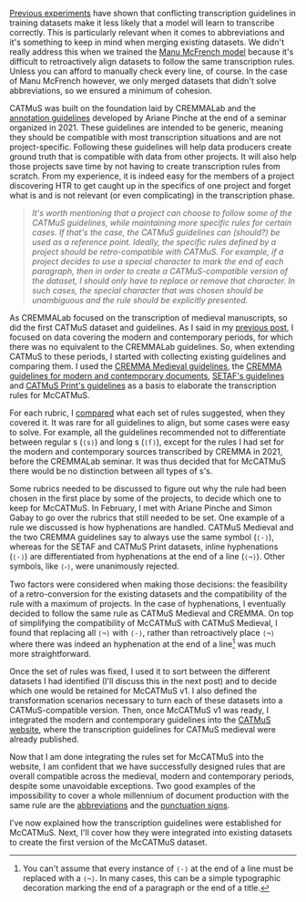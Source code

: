 <!--
.. title: 019 - The CATMuS Modern dataset #2
.. slug: 019
.. date: 2024-08-20
.. tags: CATMuS, HTR, guidelines
.. category: dataset
.. link: 
.. status:
.. description: 
.. type: text
-->

[Previous experiments](https://x.com/JMFradeRue/status/1730191566508060883) have shown that conflicting transcription guidelines in training datasets make it less likely that a model will learn to transcribe correctly. This is particularly relevant when it comes to abbreviations and it's something to keep in mind when merging existing datasets. We didn't really address this when we trained the [Manu McFrench model](https://inria.hal.science/hal-04094241) because it's difficult to retroactively align datasets to follow the same transcription rules. Unless you can afford to manually check every line, of course. In the case of Manu McFrench however, we only merged datasets that didn't solve abbreviations, so we ensured a minimum of cohesion.

CATMuS was built on the foundation laid by CREMMALab and the [annotation guidelines](https://hal.science/hal-03716526) developed by Ariane Pinche at the end of a seminar organized in 2021. These guidelines are intended to be generic, meaning they should be compatible with most transcription situations and are not project-specific. Following these guidelines will help data producers create ground truth that is compatible with data from other projects. It will also help those projects save time by not having to create transcription rules from scratch. From my experience, it is indeed easy for the members of a project discovering HTR to get caught up in the specifics of one project and forget what is and is not relevant (or even complicating) in the transcription phase.

> *It's worth mentioning that a project can choose to follow some of the CATMuS guidelines, while maintaining more specific rules for certain cases. If that's the case, the CATMuS guidelines can (should?) be used as a reference point. Ideally, the specific rules defined by a project should be retro-compatible with CATMuS. For example, if a project decides to use a special character to mark the end of each paragraph, then in order to create a CATMuS-compatible version of the dataset, I should only have to replace or remove that character. In such cases, the special character that was chosen should be unambiguous and the rule should be explicitly presented.*

As CREMMALab focused on the transcription of medieval manuscripts, so did the first CATMuS dataset and guidelines. As I said in my [previous post](../018/), I focused on data covering the modern and contemporary periods, for which there was no equivalent to the CREMMALab guidelines. So, when extending CATMuS to these periods, I started with collecting existing guidelines and comparing them. I used the [CREMMA Medieval guidelines](https://hal.science/hal-03697382), the [CREMMA guidelines for modern and contemporary documents](https://gist.github.com/alix-tz/6f89444521bf1cab0522da520f7e4ff4), [SETAF's guidelines](https://hal.science/hal-04281804) and [CATMuS Print's guidelines](https://hal.science/hal-04557457) as a basis to elaborate the transcription rules for McCATMuS.

For each rubric, I [compared](https://docs.google.com/spreadsheets/d/1bFE-rRk6ZwgIHqXAOgwPo1s1zwQ-UPTLPnzjaRmTMsk/edit?usp=sharing) what each set of rules suggested, when they covered it. It was rare for all guidelines to align, but some cases were easy to solve. For example, all the guidelines recommended not to differentiate between regular s (`⟨s⟩`) and long s (`⟨ſ⟩`), except for the rules I had set for the modern and contemporary sources transcribed by CREMMA in 2021, before the CREMMALab seminar. It was thus decided that for McCATMuS there would be no distinction between all types of s's.

Some rubrics needed to be discussed to figure out why the rule had been chosen in the first place by some of the projects, to decide which one to keep for McCATMuS. In February, I met with Ariane Pinche and Simon Gabay to go over the rubrics that still needed to be set. One example of a rule we discussed is how hyphenations are handled. CATMuS Medieval and the two CREMMA guidelines say to always use the same symbol (`⟨-⟩`), whereas for the SETAF and CATMuS Print datasets, inline hyphenations (`⟨-⟩`) are differentiated from hyphenations at the end of a line (`⟨¬⟩`). Other symbols, like `⟨⸗⟩`, were unanimously rejected.

Two factors were considered when making those decisions: the feasibility of a retro-conversion for the existing datasets and the compatibility of the rule with a maximum of projects. In the case of hyphenations, I eventually decided to follow the same rule as CATMuS Medieval and CREMMA. On top of simplifying the compatibility of McCATMuS with CATMuS Medieval, I found that replacing all `⟨¬⟩` with `⟨-⟩`, rather than retroactively place `⟨¬⟩` where there was indeed an hyphenation at the end of a line[^hyphen] was much more straightforward.

Once the set of rules was fixed, I used it to sort between the different datasets I had identified (I'll discuss this in the next post) and to decide which one would be retained for McCATMuS v1. I also defined the transformation scenarios necessary to turn each of these datasets into a CATMuS-compatible version. Then, once McCATMuS v1 was ready, I integrated the modern and contemporary guidelines into the [CATMuS website](https://catmus-guidelines.github.io/), where the transcription guidelines for CATMuS medieval were already published.

Now that I am done integrating the rules set for McCATMuS into the website, I am confident that we have successfully designed rules that are overall compatible across the medieval, modern and contemporary periods, despite some unavoidable exceptions. Two good examples of the impossibility to cover a whole millennium of document production with the same rule are the [abbreviations](https://catmus-guidelines.github.io/html/guidelines/en/abbreviations.html) and the [punctuation signs](https://catmus-guidelines.github.io/html/guidelines/en/punctuation.html).

I've now explained how the transcription guidelines were established for McCATMuS. Next, I'll cover how they were integrated into existing datasets to create the first version of the McCATMuS dataset.

[^hyphen]: You can't assume that every instance of `⟨-⟩` at the end of a line must be replaced with a `⟨¬⟩`. In many cases, this can be a simple typographic decoration marking the end of a paragraph or the end of a title.
